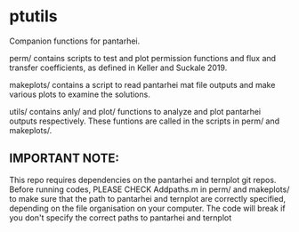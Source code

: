 # ptutils
Companion functions for pantarhei. 

perm/ contains scripts to test and plot permission functions and 
flux and transfer coefficients, as defined in Keller and Suckale
2019. 

makeplots/ contains a script to read pantarhei mat file outputs 
and make various plots to examine the solutions.

utils/ contains anly/ and plot/ functions to analyze and plot
pantarhei outputs respectively. These funtions are called in the 
scripts in perm/ and makeplots/. 



## IMPORTANT NOTE: 
This repo requires dependencies on the pantarhei and ternplot 
git repos. 
Before running codes, PLEASE CHECK Addpaths.m in perm/ and 
makeplots/ to make sure that the path to pantarhei and ternplot
are correctly specified, depending on the file organisation on 
your computer.
The code will break if you don't specify the correct 
paths to pantarhei and ternplot
